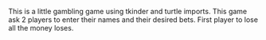 This is a little gambling game using tkinder and turtle imports. This game ask 2 players to enter their names and their desired bets. First player to lose all the money loses.
